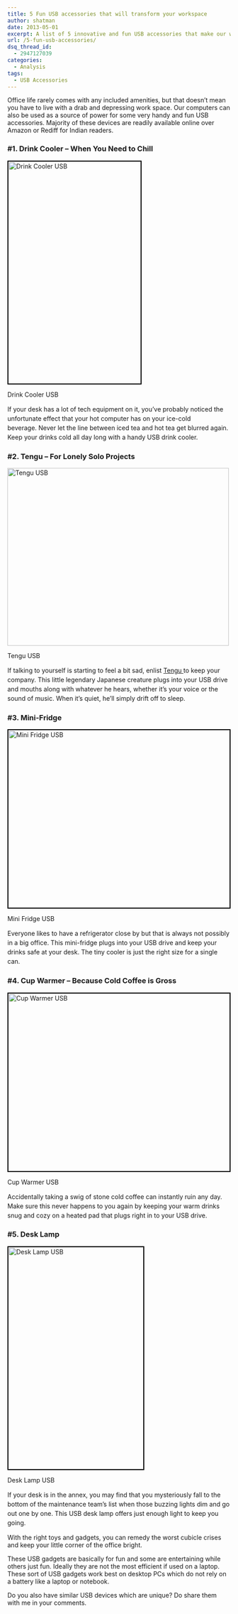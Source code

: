 ```yaml
---
title: 5 Fun USB accessories that will transform your workspace
author: shatman
date: 2013-05-01
excerpt: A list of 5 innovative and fun USB accessories that make our workplace desktops a lot more useful and fun. The list includes desk lamps, coffee warmers, mini fridges and more
url: /5-fun-usb-accessories/
dsq_thread_id:
  - 2947127039
categories:
  - Analysis
tags:
  - USB Accessories
---
```

Office life rarely comes with any included amenities, but that doesn&#8217;t mean you have to live with a drab and depressing work space. Our computers can also be used as a source of power for some very handy and fun USB accessories. Majority of these devices are readily available online over Amazon or Rediff for Indian readers.

### #1. Drink Cooler – When You Need to Chill<figure id="attachment_73665" style="width: 299px;" class="wp-caption aligncenter">

[<img class="wp-image-73665  " style="border: 2px solid black;" title="Drink Cooler USB" alt="Drink Cooler USB" src="http://cdn.devilsworkshop.org/files/2013/04/Drink-Cooler.jpg" width="299" height="500" />][1]<figcaption class="wp-caption-text">Drink Cooler USB</figcaption></figure> 

<span style="font-size: 14px; line-height: 1.5;">If your desk has a lot of tech equipment on it, you&#8217;ve probably noticed the unfortunate effect that your hot computer has on your ice-cold beverage. Never let the line between iced tea and hot tea get blurred again. Keep your drinks cold all day long with a handy USB drink cooler.</span>

### #2. Tengu – For Lonely Solo Projects<figure id="attachment_73667" style="width: 500px;" class="wp-caption alignnone">

[<img class=" wp-image-73667 " title="Tengu USB" alt="Tengu USB" src="http://cdn.devilsworkshop.org/files/2013/04/Tengu-USB.jpg" width="500" height="400" />][2]<figcaption class="wp-caption-text">Tengu USB</figcaption></figure> 

<span style="font-size: 14px; line-height: 1.5;">If talking to yourself is starting to feel a bit sad, enlist </span><a href="http://en.wikipedia.org/wiki/Tengu" onclick="_gaq.push(['_trackEvent', 'outbound-article', 'http://en.wikipedia.org/wiki/Tengu', 'Tengu ']);" style="font-size: 14px; line-height: 1.5;"  target="_blank">Tengu </a><span style="font-size: 14px; line-height: 1.5;">to keep your company. This little legendary Japanese creature plugs into your USB drive and mouths along with whatever he hears, whether it&#8217;s your voice or the sound of music. When it&#8217;s quiet, he&#8217;ll simply drift off to sleep.</span>

### #3. Mini-Fridge<figure id="attachment_73668" style="width: 500px;" class="wp-caption aligncenter">

[<img class="wp-image-73668 " style="border: 2px solid black;" title="Mini Fridge USB" alt="Mini Fridge USB" src="http://cdn.devilsworkshop.org/files/2013/04/Mini-Fridge-USB-450x600.jpg" width="500" height="400" />][3]<figcaption class="wp-caption-text">Mini Fridge USB</figcaption></figure> 

<span style="font-size: 14px; line-height: 1.5;">Everyone likes to have a refrigerator close by but that is always not possibly in a big office. This </span><span style="line-height: 1.5;">mini-fridge</span><span style="font-size: 14px; line-height: 1.5;"> plugs into your USB drive and keep your drinks safe at your desk. The tiny cooler is just the right size for a single can.</span>

### #4. Cup Warmer – Because Cold Coffee is Gross<figure id="attachment_73669" style="width: 500px;" class="wp-caption aligncenter">

[<img class="wp-image-73669 " style="border: 2px solid black;" title="Cup Warmer USB" alt="Cup Warmer USB" src="http://cdn.devilsworkshop.org/files/2013/04/Cup-Warmer-USB.jpg" width="500" height="400" />][4]<figcaption class="wp-caption-text">Cup Warmer USB</figcaption></figure> 

<span style="font-size: 14px; line-height: 1.5;">Accidentally taking a swig of stone cold coffee can instantly ruin any day. Make sure this never happens to you again by keeping your warm drinks snug and cozy on a heated pad that plugs right in to your USB drive.</span>

### #5. Desk Lamp<figure id="attachment_73670" style="width: 305px;" class="wp-caption aligncenter">

[<img class="wp-image-73670 " style="border: 2px solid black;" title="Desk Lamp USB" alt="Desk Lamp USB" src="http://cdn.devilsworkshop.org/files/2013/04/Desk-Lamp-USB.jpg" width="305" height="500" />][5]<figcaption class="wp-caption-text">Desk Lamp USB</figcaption></figure> 

<span style="font-size: 14px; line-height: 1.5;">If your desk is in the annex, you may find that you mysteriously fall to the bottom of the maintenance team&#8217;s list when those buzzing lights dim and go out one by one. This USB desk lamp offers just enough light to keep you going.</span>

With the right toys and gadgets, you can remedy the worst cubicle crises and keep your little corner of the office bright.

These USB gadgets are basically for fun and some are entertaining while others just fun. Ideally they are not the most efficient if used on a laptop. These sort of USB gadgets work best on desktop PCs which do not rely on a battery like a laptop or notebook.

Do you also have similar USB devices which are unique? Do share them with me in your comments.

 [1]: http://cdn.devilsworkshop.org/files/2013/04/Drink-Cooler.jpg
 [2]: http://cdn.devilsworkshop.org/files/2013/04/Tengu-USB.jpg
 [3]: http://cdn.devilsworkshop.org/files/2013/04/Mini-Fridge-USB.jpg
 [4]: http://cdn.devilsworkshop.org/files/2013/04/Cup-Warmer-USB.jpg
 [5]: http://cdn.devilsworkshop.org/files/2013/04/Desk-Lamp-USB.jpg
